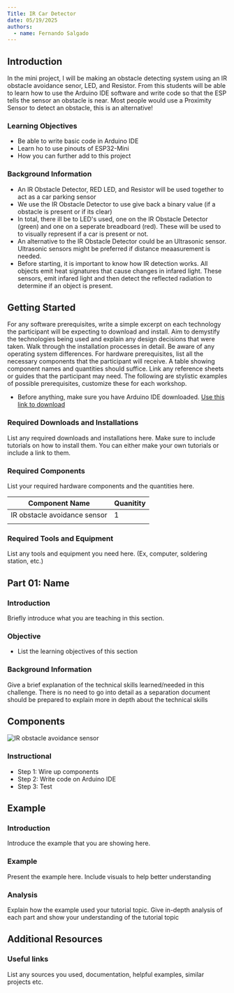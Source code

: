 ```yaml
---
Title: IR Car Detector
date: 05/19/2025
authors:
  - name: Fernando Salgado
---
```



## Introduction

In the mini project, I will be making an obstacle detecting system using an IR obstacle avoidance senor, LED, and Resistor. From this students will be able to learn how to use the Arduino IDE software and write code so that the ESP tells the sensor an obstacle is near. Most people would use a Proximity Sensor to detect an obstacle, this is an alternative!


### Learning Objectives

- Be able to write basic code in Arduino IDE
- Learn ho to use pinouts of ESP32-Mini
- How you can further add to this project

### Background Information

- An IR Obstacle Detector, RED LED, and Resistor will be used together to act as a car parking sensor
- We use the IR Obstacle Detector to use give back a binary value (if a obstacle is present or if its clear)
- In total, there ill be to LED's used, one on the IR Obstacle Detector (green) and one on a seperate breadboard (red). These will be used to to visually represent if a car is present or not.
- An alternative to the IR Obstacle Detector could be an Ultrasonic sensor. Ultrasonic sensors might be preferred if distance meaasurement is needed.
- Before starting, it is important to know how IR detection works. All objects emit heat signatures that cause changes in infared light. These sensors, emit infared light and then detect the reflected radiation to determine if an object is present.

## Getting Started

For any software prerequisites, write a simple excerpt on each
technology the participant will be expecting to download and install.
Aim to demystify the technologies being used and explain any design
decisions that were taken. Walk through the installation processes
in detail. Be aware of any operating system differences.
For hardware prerequisites, list all the necessary components that
the participant will receive. A table showing component names and
quantities should suffice. Link any reference sheets or guides that
the participant may need.
The following are stylistic examples of possible prerequisites,
customize these for each workshop.


- Before anything, make sure you have Arduino IDE downloaded. [Use this link to download](https://www.arduino.cc/en/software/)

### Required Downloads and Installations

List any required downloads and installations here.
Make sure to include tutorials on how to install them.
You can either make your own tutorials or include a link to them.

### Required Components

List your required hardware components and the quantities here.

| Component Name | Quanitity |
| -------------- | --------- |
|       IR obstacle avoidance sensor         |       1    |
|                |           |

### Required Tools and Equipment

List any tools and equipment you need here.
(Ex, computer, soldering station, etc.)

## Part 01: Name

### Introduction

Briefly introduce what  you are teaching in this section.

### Objective

- List the learning objectives of this section

### Background Information

Give a brief explanation of the technical skills learned/needed
in this challenge. There is no need to go into detail as a
separation document should be prepared to explain more in depth
about the technical skills

## Components


![IR obstacle avoidance sensor](static/Fernando_tutorial/IRobstacle.jpg)



### Instructional

- Step 1: Wire up components
- Step 2: Write code on Arduino IDE
- Step 3: Test

## Example

### Introduction

Introduce the example that you are showing here.

### Example

Present the example here. Include visuals to help better understanding

### Analysis

Explain how the example used your tutorial topic. Give in-depth analysis of each part and show your understanding of the tutorial topic

## Additional Resources

### Useful links

List any sources you used, documentation, helpful examples, similar projects etc.
